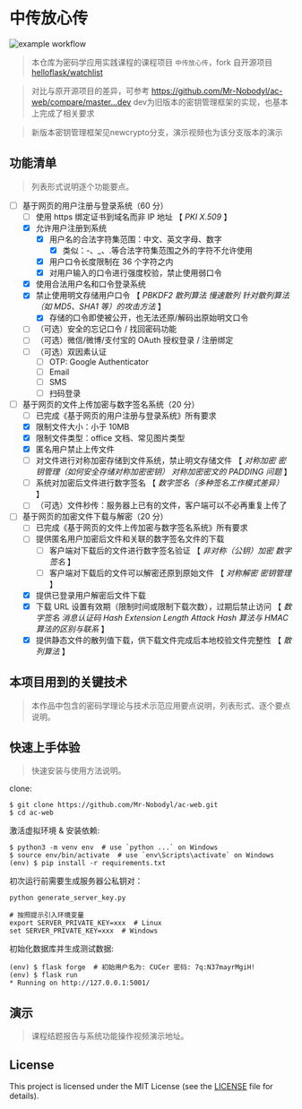 # 中传放心传


![example workflow](https://github.com/Mr-Nobodyl/ac-web/actions/workflows/ac-web_CI.yaml/badge.svg)

> 本仓库为密码学应用实践课程的课程项目 `中传放心传`，fork 自开源项目 [helloflask/watchlist](https://github.com/helloflask/watchlist)

> 对比与原开源项目的差异，可参考 https://github.com/Mr-Nobodyl/ac-web/compare/master...dev
> dev为旧版本的密钥管理框架的实现，也基本上完成了相关要求

> 新版本密钥管理框架见newcrypto分支，演示视频也为该分支版本的演示

## 功能清单

> 列表形式说明逐个功能要点。

- [ ] 基于网页的用户注册与登录系统（60 分）
  - [ ] 使用 https 绑定证书到域名而非 IP 地址 【 _PKI_ _X.509_ 】
  - [x] 允许用户注册到系统
    - [x] 用户名的合法字符集范围：中文、英文字母、数字
      - [x] 类似：-、\_、.等合法字符集范围之外的字符不允许使用
    - [x] 用户口令长度限制在 36 个字符之内
    - [x] 对用户输入的口令进行强度校验，禁止使用弱口令
  - [x] 使用合法用户名和口令登录系统
  - [x] 禁止使用明文存储用户口令 【 _PBKDF2_ _散列算法_ _慢速散列_ _针对散列算法（如 MD5、SHA1 等）的攻击方法_ 】
    - [x] 存储的口令即使被公开，也无法还原/解码出原始明文口令
  - [ ] （可选）安全的忘记口令 / 找回密码功能
  - [ ] （可选）微信/微博/支付宝的 OAuth 授权登录 / 注册绑定
  - [ ] （可选）双因素认证
    - [ ] OTP: Google Authenticator
    - [ ] Email
    - [ ] SMS
    - [ ] 扫码登录
- [ ] 基于网页的文件上传加密与数字签名系统（20 分）
  - [ ] 已完成《基于网页的用户注册与登录系统》所有要求
  - [x] 限制文件大小：小于 10MB
  - [x] 限制文件类型：office 文档、常见图片类型
  - [x] 匿名用户禁止上传文件
  - [ ] 对文件进行对称加密存储到文件系统，禁止明文存储文件 【 _对称加密_ _密钥管理（如何安全存储对称加密密钥）_ _对称加密密文的 PADDING 问题_ 】
  - [ ] 系统对加密后文件进行数字签名 【 _数字签名（多种签名工作模式差异）_ 】
  - [ ] （可选）文件秒传：服务器上已有的文件，客户端可以不必再重复上传了
- [ ] 基于网页的加密文件下载与解密（20 分）
  - [ ] 已完成《基于网页的文件上传加密与数字签名系统》所有要求
  - [ ] 提供匿名用户加密后文件和关联的数字签名文件的下载
    - [ ] 客户端对下载后的文件进行数字签名验证 【 _非对称（公钥）加密_ _数字签名_ 】
    - [ ] 客户端对下载后的文件可以解密还原到原始文件 【 _对称解密_ _密钥管理_ 】
  - [x] 提供已登录用户解密后文件下载
  - [x] 下载 URL 设置有效期（限制时间或限制下载次数），过期后禁止访问 【 _数字签名_ _消息认证码_ _Hash Extension Length Attack_ _Hash 算法与 HMAC 算法的区别与联系_ 】
  - [x] 提供静态文件的散列值下载，供下载文件完成后本地校验文件完整性 【 _散列算法_ 】

## 本项目用到的关键技术

> 本作品中包含的密码学理论与技术示范应用要点说明，列表形式、逐个要点说明。

## 快速上手体验

> 快速安装与使用方法说明。

clone:

```
$ git clone https://github.com/Mr-Nobodyl/ac-web.git
$ cd ac-web
```

激活虚拟环境 & 安装依赖:

```
$ python3 -m venv env  # use `python ...` on Windows
$ source env/bin/activate  # use `env\Scripts\activate` on Windows
(env) $ pip install -r requirements.txt
```

初次运行前需要生成服务器公私钥对：

```
python generate_server_key.py

# 按照提示引入环境变量
export SERVER_PRIVATE_KEY=xxx  # Linux
set SERVER_PRIVATE_KEY=xxx  # Windows
```

初始化数据库并生成测试数据:

```
(env) $ flask forge  # 初始用户名为: CUCer 密码: 7q:N37mayrMgiH!
(env) $ flask run
* Running on http://127.0.0.1:5001/
```

## 演示

> 课程结题报告与系统功能操作视频演示地址。

## License

This project is licensed under the MIT License (see the
[LICENSE](LICENSE) file for details).
